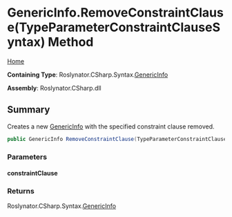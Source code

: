 <a name="_top"></a>

# GenericInfo\.RemoveConstraintClause\(TypeParameterConstraintClauseSyntax\) Method

[Home](../../../../../README.md#_top)

**Containing Type**: Roslynator\.CSharp\.Syntax\.[GenericInfo](../README.md#_top)

**Assembly**: Roslynator\.CSharp\.dll

## Summary

Creates a new [GenericInfo](../README.md#_top) with the specified constraint clause removed\.

```csharp
public GenericInfo RemoveConstraintClause(TypeParameterConstraintClauseSyntax constraintClause)
```

### Parameters

#### constraintClause

### Returns

Roslynator\.CSharp\.Syntax\.[GenericInfo](../README.md#_top)


